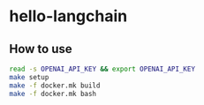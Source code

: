 # hello-langchain

## How to use
```sh
read -s OPENAI_API_KEY && export OPENAI_API_KEY
make setup
make -f docker.mk build
make -f docker.mk bash
```